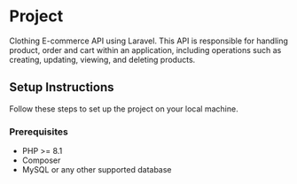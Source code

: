 # Project 

Clothing E-commerce API using Laravel. This API is responsible for handling product, order and cart within an application, including operations such as creating, updating, viewing, and deleting products.

## Setup Instructions

Follow these steps to set up the project on your local machine.

### Prerequisites

- PHP >= 8.1
- Composer
- MySQL or any other supported database